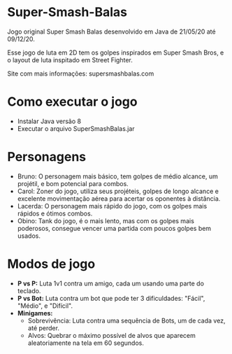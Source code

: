 # Super-Smash-Balas
Jogo original Super Smash Balas desenvolvido em Java de 21/05/20 até 09/12/20.

Esse jogo de luta em 2D tem os golpes inspirados em Super Smash Bros, e o layout de luta inspitado em Street Fighter.

Site com mais informações: supersmashbalas.com

# Como executar o jogo
- Instalar Java versão 8
- Executar o arquivo SuperSmashBalas.jar

# Personagens
- Bruno: O personagem mais básico, tem golpes de médio alcance, um projétil, e bom potencial para combos.
- Carol: Zoner do jogo, utiliza seus projéteis, golpes de longo alcance e excelente movimentação aérea para acertar os oponentes à distância.
- Lacerda: O personagem mais rápido do jogo, com os golpes mais rápidos e ótimos combos.
- Obino: Tank do jogo, é o mais lento, mas com os golpes mais poderosos, consegue vencer uma partida com poucos golpes bem usados.

# Modos de jogo
- **P vs P:** Luta 1v1 contra um amigo, cada um usando uma parte do teclado.
- **P vs Bot:** Luta contra um bot que pode ter 3 dificuldades: "Fácil", "Médio", e "Difícil".
- **Minigames:**
  - Sobrevivência: Luta contra uma sequência de Bots, um de cada vez, até perder.
  - Alvos: Quebrar o máximo possível de alvos que aparecem aleatoriamente na tela em 60 segundos.
